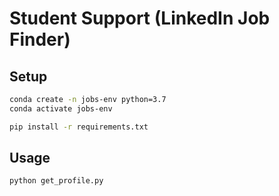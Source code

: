 # Student Support (LinkedIn Job Finder)

## Setup

```sh
conda create -n jobs-env python=3.7
conda activate jobs-env
```

```sh
pip install -r requirements.txt
```

## Usage

```sh
python get_profile.py
```
